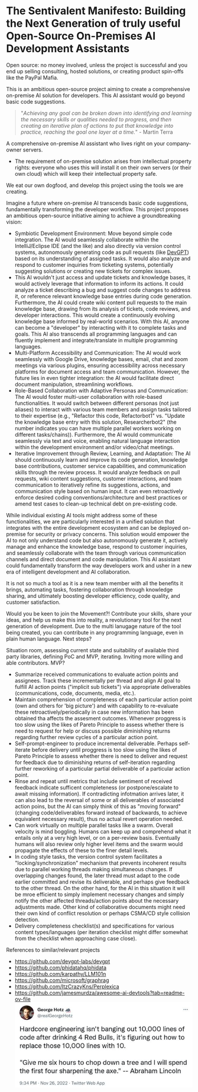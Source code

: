 # The Sentivalent Manifesto: Building the Next Generation of truly useful Open-Source On-Premises AI Development Assistants

Open source: no money involved, unless the project is successful and you end up selling consulting, hosted solutions, or creating product spin-offs like the PayPal Mafia.

This is an ambitious open-source project aiming to create a comprehensive on-premise AI solution for developers. This AI assistant would go beyond basic code suggestions.

> "_Achieving any goal can be broken down into identifying and learning the necessary skills or qualities needed to progress, and then creating an iterative plan of actions to put that knowledge into practice, reaching the goal one layer at a time._" - Martin Terra

A comprehensive on-premise AI assistant who lives right on your company-owner servers.

- The requirement of on-premise solution arises from intellectual property rights: everyone who uses this will install it on their own servers (or their own cloud) which will keep their intellectual property safe.

We eat our own dogfood, and develop this project using the tools we are creating.

Imagine a future where on-premise AI transcends basic code suggestions, fundamentally transforming the developer workflow. This project proposes an ambitious open-source initiative aiming to achieve a groundbreaking vision:

- Symbiotic Development Environment: Move beyond simple code integration. The AI would seamlessly collaborate within the IntelliJ/Eclipse IDE (and the like) and also directly via version control systems, autonomously generating code as pull requests (like [DevGPT](https://www.youtube.com/watch?v=aCglOfrbT7E)) based on its understanding of assigned tasks. It would also analyze and respond to customer inquiries from ticketing systems, potentially suggesting solutions or creating new tickets for complex issues.
- This AI wouldn't just access and update tickets and knowledge bases, it would actively leverage that information to inform its actions. It could analyze a ticket describing a bug and suggest code changes to address it, or reference relevant knowledge base entries during code generation. Furthermore, the AI could create wiki content pull requests to the main knowledge base, drawing from its analysis of tickets, code reviews, and developer interactions. This would create a continuously evolving knowledge base informed by real-world scenarios. With this AI, anyone can become a "developer" by interacting with it to complete tasks and goals. This AI also transcends all programming languages and can fluently implement and integrate/translate in multiple programming languages.
- Multi-Platform Accessibility and Communication: The AI would work seamlessly with Google Drive, knowledge bases, email, chat and zoom meetings via various plugins, ensuring accessibility across necessary platforms for document access and team communication. However, the future lies in even tighter integration: the AI would facilitate direct document manipulation, streamlining workflows.
- Role-Based Collaboration with Adaptive Personas and Communication: The AI would foster multi-user collaboration with role-based functionalities. It would switch between different personas (not just aliases) to interact with various team members and assign tasks tailored to their expertise (e.g., "Refactor this code, Refactorbot1" vs. "Update the knowledge base entry with this solution, Researcherbot2" (the number indicates you can have multiple parallel workers working on different tasks/chains)). Furthermore, the AI would communicate seamlessly via text and voice, enabling natural language interaction within the development environment and/or video/chat meetings.
- Iterative Improvement through Review, Learning, and Adaptation: The AI should continuously learn and improve its code generation, knowledge base contributions, customer service capabilities, and communication skills through the review process. It would analyze feedback on pull requests, wiki content suggestions, customer interactions, and team communication to iteratively refine its suggestions, actions, and communication style based on human input. It can even retroactively enforce desired coding conventions/architecture and best practices or amend test cases to clean-up technical debt on pre-existing code.

While individual existing AI tools might address some of these functionalities, we are particularly interested in a unified solution that integrates with the entire development ecosystem and can be deployed on-premise for security or privacy concerns. This solution would empower the AI to not only understand code but also autonomously generate it, actively manage and enhance the knowledge base, respond to customer inquiries, and seamlessly collaborate with the team through various communication channels and direct document and code manipulation. This AI assistant could fundamentally transform the way developers work and usher in a new era of intelligent development and AI collaboration.

It is not so much a tool as it is a new team member with all the benefits it brings, automating tasks, fostering collaboration through knowledge sharing, and ultimately boosting developer efficiency, code quality, and customer satisfaction.

Would you be keen to join the Movement?! Contribute your skills, share your ideas, and help us make this into reality, a revolutionary tool for the next generation of development. Due to the multi lanugage nature of the tool being created, you can contribute in any programming language, even in plain human language.
Next steps?

Situation room, assessing current state and suitability of available third party libraries, defining PoC and MVP, iterating. Inviting more willing and able contributors.
MVP?

- Summarize received communications to evaluate action points and assignees. Track these incrementally per thread and align AI goal to fulfill AI action points ("implicit sub tickets") via appropriate deliverables (communications, code, documents, media, etc.).
- Maintain comprehension of completeness of each particular action point (own and others for 'big picture') and with capability to re-evaluate these retroactively/periodically in case new information has been obtained tha affects the assesment outcomes. Whenever proggress is too slow using the likes of Pareto Principle to assess whether there is need to request for help or discuss possible diminishing returns regarding further review cycles of a particular action point.
- Self-prompt-engineer to produce incremental deliverable. Perhaps self-iterate before delivery until proggress is too slow using the likes of Pareto Principle to assess whether there is need to deliver and request for feedback due to diminishing returns of self-iteration regarding further reworking of a particular partial deliverable of a particular action point.
- Rinse and repeat until metrics that include sentiment of received feedback indicate sufficent completeness (or postpone/escalate to await missing information). If contradicting infotmation arrives later, it can also lead to the reversal of some or all deliverables of associated action poins, but the AI can simply think of this as "moving forward" (changing code/deliverables forward instead of backwards, to achieve equivalent necessary result), thus no actual revert operation needed.
- Can work virtually on multiple parallel tasks like a swarm. Overall velocity is mind boggling. Humans can keep up and comprehend what it entails only at a very high level, or on a per-review basis. Eventually humans will also review only higher level items and the swarm would propagate the effects of these to the finer detail levels.
- In coding style tasks, the version control system facilitates a "locking/synchronization" mechanism that prevents incoherent results due to parallel working threads making simultaneous changes. If overlapping changes found, the later thread must adapt to the code earlier committed and revise its deliverable, and perhaps give feedback to the other thread. On the other hand, for the AI in this situation it will be mroe efficient to simply implement necessary changes and simply notify the other affected threads/action points about the necessary adjustments made. Other kind of collaborative documents might need their own kind of conflict resolution or perhaps CSMA/CD style collision detection.
- Delivery completeness checklist(s) and specifications for various content types/languages (per iteration checklist might differ somewhat from the checklist when approaching case close).

References to similar/relevant projects
- https://github.com/devgpt-labs/devgpt
- https://github.com/phidatahq/phidata
- https://github.com/karpathy/LLM101n
- https://github.com/microsoft/graphrag
- https://github.com/ItzCrazyKns/Perplexica
- https://github.com/jamesmurdza/awesome-ai-devtools?tab=readme-ov-file
![Quote from George Hotz about HC coding](https://raw.githubusercontent.com/gitarmartin/sentivalent/main/anchillaries/hc-engineering.jpg)
